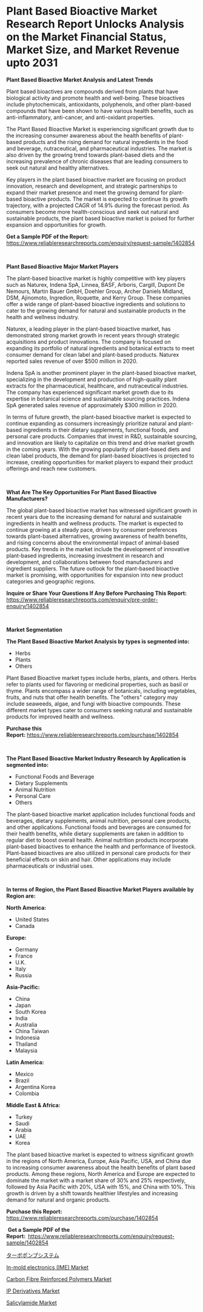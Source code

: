 <p><h1>Plant Based Bioactive Market Research Report Unlocks Analysis on the Market Financial Status, Market Size, and Market Revenue upto 2031</h1></p><p><strong>Plant Based Bioactive Market Analysis and Latest Trends</strong></p>
<p><p>Plant based bioactives are compounds derived from plants that have biological activity and promote health and well-being. These bioactives include phytochemicals, antioxidants, polyphenols, and other plant-based compounds that have been shown to have various health benefits, such as anti-inflammatory, anti-cancer, and anti-oxidant properties.</p><p>The Plant Based Bioactive Market is experiencing significant growth due to the increasing consumer awareness about the health benefits of plant-based products and the rising demand for natural ingredients in the food and beverage, nutraceutical, and pharmaceutical industries. The market is also driven by the growing trend towards plant-based diets and the increasing prevalence of chronic diseases that are leading consumers to seek out natural and healthy alternatives.</p><p>Key players in the plant based bioactive market are focusing on product innovation, research and development, and strategic partnerships to expand their market presence and meet the growing demand for plant-based bioactive products. The market is expected to continue its growth trajectory, with a projected CAGR of 14.9% during the forecast period. As consumers become more health-conscious and seek out natural and sustainable products, the plant based bioactive market is poised for further expansion and opportunities for growth.</p></p>
<p><strong>Get a Sample PDF of the Report:&nbsp;</strong> <a href="https://www.reliableresearchreports.com/enquiry/request-sample/1402854">https://www.reliableresearchreports.com/enquiry/request-sample/1402854</a></p>
<p>&nbsp;</p>
<p><strong>Plant Based Bioactive Major Market Players</strong></p>
<p><p>The plant-based bioactive market is highly competitive with key players such as Naturex, Indena SpA, Linnea, BASF, Arboris, Cargill, Dupont De Nemours, Martin Bauer GmbH, Doehler Group, Archer Daniels Midland, DSM, Ajinomoto, Ingredion, Roquette, and Kerry Group. These companies offer a wide range of plant-based bioactive ingredients and solutions to cater to the growing demand for natural and sustainable products in the health and wellness industry.</p><p>Naturex, a leading player in the plant-based bioactive market, has demonstrated strong market growth in recent years through strategic acquisitions and product innovations. The company is focused on expanding its portfolio of natural ingredients and botanical extracts to meet consumer demand for clean label and plant-based products. Naturex reported sales revenue of over $500 million in 2020.</p><p>Indena SpA is another prominent player in the plant-based bioactive market, specializing in the development and production of high-quality plant extracts for the pharmaceutical, healthcare, and nutraceutical industries. The company has experienced significant market growth due to its expertise in botanical science and sustainable sourcing practices. Indena SpA generated sales revenue of approximately $300 million in 2020.</p><p>In terms of future growth, the plant-based bioactive market is expected to continue expanding as consumers increasingly prioritize natural and plant-based ingredients in their dietary supplements, functional foods, and personal care products. Companies that invest in R&D, sustainable sourcing, and innovation are likely to capitalize on this trend and drive market growth in the coming years. With the growing popularity of plant-based diets and clean label products, the demand for plant-based bioactives is projected to increase, creating opportunities for market players to expand their product offerings and reach new customers.</p></p>
<p>&nbsp;</p>
<p><strong>What Are The Key Opportunities For Plant Based Bioactive Manufacturers?</strong></p>
<p><p>The global plant-based bioactive market has witnessed significant growth in recent years due to the increasing demand for natural and sustainable ingredients in health and wellness products. The market is expected to continue growing at a steady pace, driven by consumer preferences towards plant-based alternatives, growing awareness of health benefits, and rising concerns about the environmental impact of animal-based products. Key trends in the market include the development of innovative plant-based ingredients, increasing investment in research and development, and collaborations between food manufacturers and ingredient suppliers. The future outlook for the plant-based bioactive market is promising, with opportunities for expansion into new product categories and geographic regions.</p></p>
<p><strong>Inquire or Share Your Questions If Any Before Purchasing This Report:</strong> <a href="https://www.reliableresearchreports.com/enquiry/pre-order-enquiry/1402854">https://www.reliableresearchreports.com/enquiry/pre-order-enquiry/1402854</a></p>
<p>&nbsp;</p>
<p><strong>Market Segmentation</strong></p>
<p><strong>The Plant Based Bioactive Market Analysis by types is segmented into:</strong></p>
<p><ul><li>Herbs</li><li>Plants</li><li>Others</li></ul></p>
<p><p>Plant Based Bioactive market types include herbs, plants, and others. Herbs refer to plants used for flavoring or medicinal properties, such as basil or thyme. Plants encompass a wider range of botanicals, including vegetables, fruits, and nuts that offer health benefits. The "others" category may include seaweeds, algae, and fungi with bioactive compounds. These different market types cater to consumers seeking natural and sustainable products for improved health and wellness.</p></p>
<p><strong>Purchase this Report:&nbsp;</strong><a href="https://www.reliableresearchreports.com/purchase/1402854">https://www.reliableresearchreports.com/purchase/1402854</a></p>
<p>&nbsp;</p>
<p><strong>The Plant Based Bioactive Market Industry Research by Application is segmented into:</strong></p>
<p><ul><li>Functional Foods and Beverage</li><li>Dietary Supplements</li><li>Animal Nutrition</li><li>Personal Care</li><li>Others</li></ul></p>
<p><p>The plant-based bioactive market application includes functional foods and beverages, dietary supplements, animal nutrition, personal care products, and other applications. Functional foods and beverages are consumed for their health benefits, while dietary supplements are taken in addition to regular diet to boost overall health. Animal nutrition products incorporate plant-based bioactives to enhance the health and performance of livestock. Plant-based bioactives are also utilized in personal care products for their beneficial effects on skin and hair. Other applications may include pharmaceuticals or industrial uses.</p></p>
<p>&nbsp;</p>
<p><strong>In terms of Region, the Plant Based Bioactive Market Players available by Region are:</strong></p>
<p>
    <p> <strong> North America: </strong>
        <ul>
            <li>United States</li>
            <li>Canada</li>
        </ul>
        </p> 
    <p> <strong> Europe: </strong>
        <ul>
            <li>Germany</li>
            <li>France</li>
            <li>U.K.</li>
            <li>Italy</li>
            <li>Russia</li>
        </ul>
        </p> 
    <p> <strong> Asia-Pacific: </strong>
        <ul>
            <li>China</li>
            <li>Japan</li>
            <li>South Korea</li>
            <li>India</li>
            <li>Australia</li>
            <li>China Taiwan</li>
            <li>Indonesia</li>
            <li>Thailand</li>
            <li>Malaysia</li>
        </ul>
        </p> 
    <p> <strong> Latin America: </strong>
        <ul>
            <li>Mexico</li>
            <li>Brazil</li>
            <li>Argentina Korea</li>
            <li>Colombia</li>
        </ul>
        </p> 
    <p> <strong> Middle East & Africa: </strong>
        <ul>
            <li>Turkey</li>
            <li>Saudi</li>
            <li>Arabia</li>
            <li>UAE</li>
            <li>Korea</li>
        </ul>
    </p>
    </p>
<p><p>The plant based bioactive market is expected to witness significant growth in the regions of North America, Europe, Asia Pacific, USA, and China due to increasing consumer awareness about the health benefits of plant based products. Among these regions, North America and Europe are expected to dominate the market with a market share of 30% and 25% respectively, followed by Asia Pacific with 20%, USA with 15%, and China with 10%. This growth is driven by a shift towards healthier lifestyles and increasing demand for natural and organic products.</p></p>
<p><strong>Purchase this Report: </strong><a href="https://www.reliableresearchreports.com/purchase/1402854">https://www.reliableresearchreports.com/purchase/1402854</a></p>
<p>&nbsp;<strong>Get a Sample PDF of the Report:&nbsp;&nbsp;</strong><a href="https://www.reliableresearchreports.com/enquiry/request-sample/1402854">https://www.reliableresearchreports.com/enquiry/request-sample/1402854</a></p>
<p><strong></strong></p>
<p><p><a href="https://medium.com/@chandlermcclure1949/%E3%82%BF%E3%83%BC%E3%83%9C%E3%83%9D%E3%83%B3%E3%83%97%E3%82%B7%E3%82%B9%E3%83%86%E3%83%A0%E5%B8%82%E5%A0%B4-%E5%B8%82%E5%A0%B4cagr-%E5%B8%82%E5%A0%B4%E3%83%88%E3%83%AC%E3%83%B3%E3%83%89-%E6%88%90%E9%95%B7%E6%88%A6%E7%95%A5%E3%81%AB%E9%96%A2%E3%81%99%E3%82%8B%E6%83%85%E5%A0%B1-0eb179770b9a">ターボポンプシステム</a></p><p><a href="https://github.com/ChiragRP21/Market-Research-Report-List-3/blob/main/in-mold-electronics-ime-market.md">In-mold electronics (IME) Market</a></p><p><a href="https://view.publitas.com/reportprime-1/carbon-fibre-reinforced-polymers-market-centers-on-aspects-such-as-market-growth-market-share-market-opportunity-and-projected-forecasts-spanning-from-2024-to-2031/">Carbon Fibre Reinforced Polymers Market</a></p><p><a href="https://five-trouble-98a.notion.site/IP-Derivatives-Market-Furnish-Information-about-Market-Size-Market-Share-Market-Dynamics-and-Proj-1074db5c8055416caecd07be9fc4280c">IP Derivatives Market</a></p><p><a href="https://view.publitas.com/reportprime-1/insights-into-salicylamide-market-size-analysing-market-share-trends-and-growth-from-2024-to-2031/">Salicylamide Market</a></p></p>